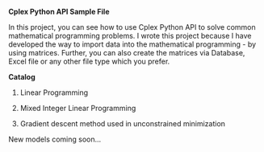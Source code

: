 **Cplex Python API Sample File**

In this project, you can see how to use Cplex Python API to solve common mathematical programming problems. I wrote this project because I have developed the way to import data into the mathematical programming - by using matrices. Further, you can also create the matrices via Database, Excel file or any other file type which you prefer.

**Catalog**

1. Linear Programming

2. Mixed Integer Linear Programming

3. Gradient descent method used in unconstrained minimization

New models coming soon...
